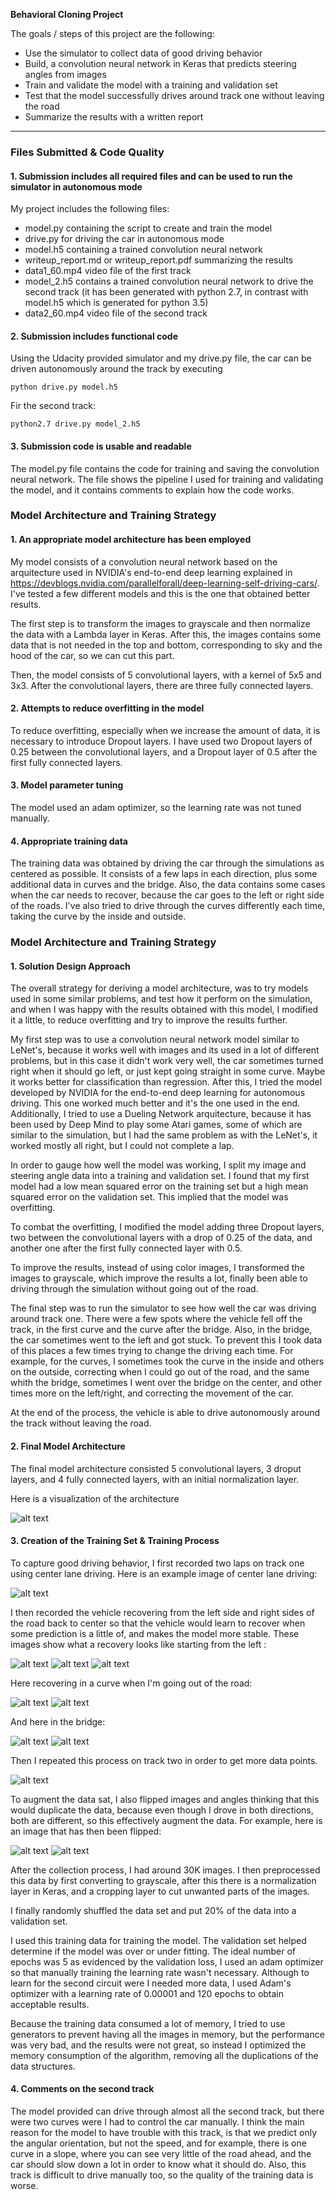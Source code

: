 **Behavioral Cloning Project**

The goals / steps of this project are the following:
* Use the simulator to collect data of good driving behavior
* Build, a convolution neural network in Keras that predicts steering angles from images
* Train and validate the model with a training and validation set
* Test that the model successfully drives around track one without leaving the road
* Summarize the results with a written report


[//]: # (Image References)

[image1]: ./examples/placeholder.png "Model Visualization"
[image2]: ./examples/placeholder.png "Grayscaling"
[image3]: ./examples/placeholder_small.png "Recovery Image"
[image4]: ./examples/placeholder_small.png "Recovery Image"
[image5]: ./examples/placeholder_small.png "Recovery Image"
[image6]: ./examples/placeholder_small.png "Normal Image"
[image7]: ./examples/placeholder_small.png "Flipped Image"
[model]: ./examples/model.png "Model Visualization"
[center]: ./examples/center_2017_07_23_13_15_54_229.jpg "Center driving"
[recover1]: ./examples/center_2017_07_23_13_16_05_579.jpg "Recovering from left 1"
[recover2]: ./examples/center_2017_07_23_13_16_06_673.jpg "Recovering from left 2"
[recover3]: ./examples/center_2017_07_23_13_16_07_151.jpg "Recovering from left 3"
[recoverCurve1]: ./examples/center_2017_07_23_13_16_23_267.jpg "Recovering in curve 1"
[recoverCurve2]: ./examples/center_2017_07_23_13_16_23_786.jpg "Recovering in curve 2"
[recoverBridge1]: ./examples/center_2017_07_23_13_16_38_009.jpg "Recovering in bridge 1"
[recoverBridge2]: ./examples/center_2017_07_23_13_16_38_958.jpg "Recovering in bridge 2"
[center2]: ./examples/center_2017_07_23_13_16_58_104.jpg "Center driving 2"
[centerinv]: ./examples/center_2017_07_23_13_15_54_229_inv.jpg "Inverse if centerd image"


---
### Files Submitted & Code Quality

#### 1. Submission includes all required files and can be used to run the simulator in autonomous mode

My project includes the following files:
* model.py containing the script to create and train the model
* drive.py for driving the car in autonomous mode
* model.h5 containing a trained convolution neural network 
* writeup_report.md or writeup_report.pdf summarizing the results
* data1_60.mp4 video file of the first track
* model_2.h5 contains a trained convolution neural network to drive the second track (it has been generated with python 2.7, in contrast with model.h5 which is generated for python 3.5)
* data2_60.mp4 video file of the second track

#### 2. Submission includes functional code
Using the Udacity provided simulator and my drive.py file, the car can be driven autonomously around the track by executing 
```
python drive.py model.h5
```

Fir the second track:
```
python2.7 drive.py model_2.h5
```

#### 3. Submission code is usable and readable

The model.py file contains the code for training and saving the convolution neural network. The file shows the pipeline I used for training and validating the model, and it contains comments to explain how the code works.

### Model Architecture and Training Strategy

#### 1. An appropriate model architecture has been employed

My model consists of a convolution neural network based on the arquitecture used in NVIDIA's end-to-end deep learning explained in https://devblogs.nvidia.com/parallelforall/deep-learning-self-driving-cars/. I've tested a few different models and this is the one that obtained better results.

The first step is to transform the images to grayscale and then normalize the data with a Lambda layer in Keras. After this, the images contains some data that is not needed in the top and bottom, corresponding to sky and the hood of the car, so we can cut this part.

Then, the model consists of 5 convolutional layers, with a kernel of 5x5 and 3x3. After the convolutional layers, there are three fully connected layers.

#### 2. Attempts to reduce overfitting in the model

To reduce overfitting, especially when we increase the amount of data, it is necessary to introduce Dropout layers. I have used two Dropout layers of 0.25 between the convolutional layers, and a Dropout layer of 0.5 after the first fully connected layers. 

#### 3. Model parameter tuning

The model used an adam optimizer, so the learning rate was not tuned manually.

#### 4. Appropriate training data

The training data was obtained by driving the car through the simulations as centered as possible. It consists of a few laps in each direction, plus some additional data in curves and the bridge. Also, the data contains some cases when the car needs to recover, because the car goes to the left or right side of the roads. I've also tried to drive through the curves differently each time, taking the curve by the inside and outside.

### Model Architecture and Training Strategy

#### 1. Solution Design Approach

The overall strategy for deriving a model architecture, was to try models used in some similar problems, and test how it perform on the simulation, and when I was happy with the results obtained with this model, I modified it a little, to reduce overfitting and try to improve the results further.

My first step was to use a convolution neural network model similar to LeNet's, because it works well with images and its used in a lot of different problems, but in this case it didn't work very well, the car sometimes turned right when it should go left, or just kept going straight in some curve. Maybe it works better for classification than regression. After this, I tried the model developed by NVIDIA for the end-to-end deep learning for autonomous driving. This one worked much better and it's the one used in the end. Additionally, I tried to use a Dueling Network arquitecture, because it has been used by Deep Mind to play some Atari games, some of which are similar to the simulation, but I had the same problem as with the LeNet's, it worked mostly all right, but I could not complete a lap.

In order to gauge how well the model was working, I split my image and steering angle data into a training and validation set. I found that my first model had a low mean squared error on the training set but a high mean squared error on the validation set. This implied that the model was overfitting. 

To combat the overfitting, I modified the model adding three Dropout layers, two between the convolutional layers with a drop of 0.25 of the data, and another one after the first fully connected layer with 0.5.

To improve the results, instead of using color images, I transformed the images to grayscale, which improve the results a lot, finally been able to driving through the simulation without going out of the road. 

The final step was to run the simulator to see how well the car was driving around track one. There were a few spots where the vehicle fell off the track, in the first curve and the curve after the bridge. Also, in the bridge, the car sometimes went to the left and got stuck. To prevent this I took data of this places a few times trying to change the driving each time. For example, for the curves, I sometimes took the curve in the inside and others on the outside, correcting when I could go out of the road, and the same whith the bridge, sometimes I went over the bridge on the center, and other times more on the left/right, and correcting the movement of the car.

At the end of the process, the vehicle is able to drive autonomously around the track without leaving the road.

#### 2. Final Model Architecture

The final model architecture consisted 5 convolutional layers, 3 droput layers, and 4 fully connected layers, with an initial normalization layer. 

Here is a visualization of the architecture

![alt text][model]

#### 3. Creation of the Training Set & Training Process

To capture good driving behavior, I first recorded two laps on track one using center lane driving. Here is an example image of center lane driving:

![alt text][center]

I then recorded the vehicle recovering from the left side and right sides of the road back to center so that the vehicle would learn to recover when some prediction is a little of, and makes the model more stable. These images show what a recovery looks like starting from the left :

![alt text][recover1]
![alt text][recover2]
![alt text][recover3]

Here recovering in a curve when I'm going out of the road:

![alt text][recoverCurve1]
![alt text][recoverCurve2]

And here in the bridge:

![alt text][recoverBridge1]
![alt text][recoverBridge2]

Then I repeated this process on track two in order to get more data points.

![alt text][center2]

To augment the data sat, I also flipped images and angles thinking that this would duplicate the data, because even though I drove in both directions, both are different, so this effectively augment the data. For example, here is an image that has then been flipped:

![alt text][center]
![alt text][centerinv]

After the collection process, I had around 30K images. I then preprocessed this data by first converting to grayscale, after this there is a normalization layer in Keras, and a cropping layer to cut unwanted parts of the images.

I finally randomly shuffled the data set and put 20% of the data into a validation set. 

I used this training data for training the model. The validation set helped determine if the model was over or under fitting. The ideal number of epochs was 5 as evidenced by the validation loss, I used an adam optimizer so that manually training the learning rate wasn't necessary. Although to learn for the second circuit were I needed more data, I used Adam's optimizer with a learning rate of 0.00001 and 120 epochs to obtain acceptable results.

Because the training data consumed a lot of memory, I tried to use generators to prevent having all the images in memory, but the performance was very bad, and the results were not great, so instead I optimized the memory consumption of the algorithm, removing all the duplications of the data structures.

#### 4. Comments on the second track
The model provided can drive through almost all the second track, but there were two curves were I had to control the car manually. I think the main reason for the model to have trouble with this track, is that we predict only the angular orientation, but not the speed, and for example, there is one curve in a slope, where you can see very little of the road ahead,  and the car should slow down a lot in order to know what it should do. Also, this track is difficult to drive manually too, so the quality of the training data is worse.
